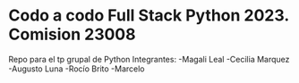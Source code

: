 # Codo a codo Full Stack Python 2023. Comision 23008


Repo para el tp grupal de Python
Integrantes:
-Magali Leal
-Cecilia Marquez
-Augusto Luna
-Rocío Brito
-Marcelo

